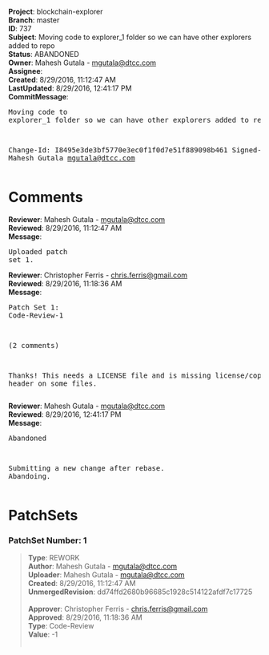 <strong>Project</strong>: blockchain-explorer<br><strong>Branch</strong>: master<br><strong>ID</strong>: 737<br><strong>Subject</strong>: Moving code to explorer_1 folder so we can have other explorers added to repo<br><strong>Status</strong>: ABANDONED<br><strong>Owner</strong>: Mahesh Gutala - mgutala@dtcc.com<br><strong>Assignee</strong>:<br><strong>Created</strong>: 8/29/2016, 11:12:47 AM<br><strong>LastUpdated</strong>: 8/29/2016, 12:41:17 PM<br><strong>CommitMessage</strong>:<br><pre>Moving code to explorer_1 folder so we can have other explorers added to repo

Change-Id: I8495e3de3bf5770e3ec0f1f0d7e51f889098b461
Signed-off-by: Mahesh Gutala <mgutala@dtcc.com>
</pre><h1>Comments</h1><strong>Reviewer</strong>: Mahesh Gutala - mgutala@dtcc.com<br><strong>Reviewed</strong>: 8/29/2016, 11:12:47 AM<br><strong>Message</strong>: <pre>Uploaded patch set 1.</pre><strong>Reviewer</strong>: Christopher Ferris - chris.ferris@gmail.com<br><strong>Reviewed</strong>: 8/29/2016, 11:18:36 AM<br><strong>Message</strong>: <pre>Patch Set 1: Code-Review-1

(2 comments)

Thanks! This needs a LICENSE file and is missing license/copyright header on some files.</pre><strong>Reviewer</strong>: Mahesh Gutala - mgutala@dtcc.com<br><strong>Reviewed</strong>: 8/29/2016, 12:41:17 PM<br><strong>Message</strong>: <pre>Abandoned

Submitting a new change after rebase. Abandoing.</pre><h1>PatchSets</h1><h3>PatchSet Number: 1</h3><blockquote><strong>Type</strong>: REWORK<br><strong>Author</strong>: Mahesh Gutala - mgutala@dtcc.com<br><strong>Uploader</strong>: Mahesh Gutala - mgutala@dtcc.com<br><strong>Created</strong>: 8/29/2016, 11:12:47 AM<br><strong>UnmergedRevision</strong>: dd74ffd2680b96685c1928c514122afdf7c17725<br><br><strong>Approver</strong>: Christopher Ferris - chris.ferris@gmail.com<br><strong>Approved</strong>: 8/29/2016, 11:18:36 AM<br><strong>Type</strong>: Code-Review<br><strong>Value</strong>: -1<br><br></blockquote>